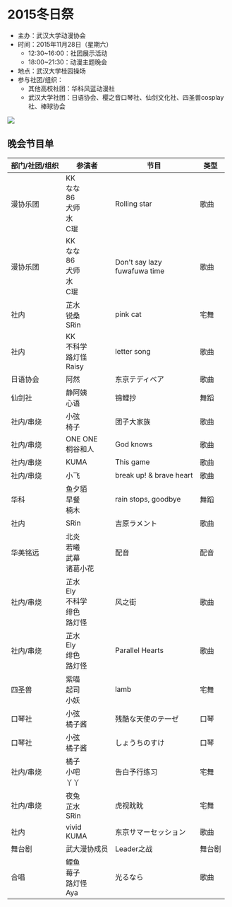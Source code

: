 # 2015冬日祭

- 主办：武汉大学动漫协会
- 时间：2015年11月28日（星期六）
  - 12:30~16:00：社团展示活动
  - 18:00~21:30：动漫主题晚会
- 地点：武汉大学桂园操场
- 参与社团/组织：
  - 其他高校社团：华科风蓝动漫社
  - 武汉大学社团：日语协会、樱之音口琴社、仙剑文化社、四圣兽cosplay社、棒球协会

![](/activity/2015/winter-festival/cover.jpg)

## 晚会节目单

| 部门/社团/组织 | 参演者                                  | 节目                            | 类型   |
| -------------- | --------------------------------------- | ------------------------------- | ------ |
| 漫协乐团       | KK<br>なな<br>86<br>犬师<br>水<br>C琨   | Rolling star                    | 歌曲   |
| 漫协乐团       | KK<br>なな<br>86<br>犬师<br>水<br>C琨   | Don't say lazy<br>fuwafuwa time | 歌曲   |
| 社内           | 芷水<br>锐桑<br>SRin                    | pink cat                        | 宅舞   |
| 社内           | KK<br>不科学<br>路灯怪<br>Raisy         | letter song                     | 歌曲   |
| 日语协会       | 阿然                                    | 东京テディベア                  | 歌曲   |
| 仙剑社         | 静阿姨<br>心语                          | 锦鲤抄                          | 舞蹈   |
| 社内/串烧      | 小弦<br>椅子                            | 团子大家族                      | 歌曲   |
| 社内/串烧      | ONE ONE<br>桐谷和人                     | God knows                       | 歌曲   |
| 社内/串烧      | KUMA                                    | This game                       | 歌曲   |
| 社内/串烧      | 小飞                                    | break up! & brave heart         | 歌曲   |
| 华科           | 鱼夕貊<br>早餐<br>楠木                  | rain stops, goodbye             | 舞蹈   |
| 社内           | SRin                                    | 吉原ラメント                    | 歌曲   |
| 华美铭远       | 北炎<br>若曦<br>武幕<br>诸葛小花        | 配音                            | 配音   |
| 社内/串烧      | 芷水<br>Ely<br>不科学<br>绯色<br>路灯怪 | 风之街                          | 歌曲   |
| 社内/串烧      | 芷水<br>Ely<br>绯色<br>路灯怪           | Parallel Hearts                 | 歌曲   |
| 四圣兽         | 紫喵<br>起司<br>小妖                    | lamb                            | 宅舞   |
| 口琴社         | 小弦<br>橘子酱                          | 残酷な天使のテ一ゼ              | 口琴   |
| 口琴社         | 小弦<br>橘子酱                          | しょうちのすけ                  | 口琴   |
| 社内/串烧      | 橘子<br>小吧<br>丫丫                    | 告白予行练习                    | 宅舞   |
| 社内/串烧      | 夜兔<br>芷水<br>SRin                    | 虎视眈眈                        | 宅舞   |
| 社内           | vivid<br>KUMA                           | 东京サマーセッション            | 歌曲   |
| 舞台剧         | 武大漫协成员                            | Leader之战                      | 舞台剧 |
| 合唱           | 鲤鱼<br>莓子<br>路灯怪<br>Aya           | 光るなら                        | 歌曲   |
